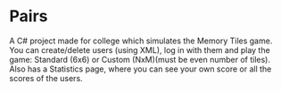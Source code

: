 # Pairs
A C# project made for college which simulates the Memory Tiles game. <br/>
You can create/delete users (using XML), log in with them and play the game: Standard (6x6) or Custom (NxM)(must be even number of tiles). <br/>
Also has a Statistics page, where you can see your own score or all the scores of the users. <br/>
